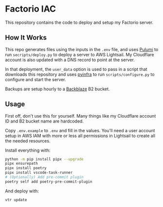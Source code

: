 # Factorio IAC

This repository contains the code to deploy and setup my Factorio server.

## How It Works

This repo generates files using the inputs in the `.env` file,
and uses [Pulumi](https://www.pulumi.com/) to run `secripts/deploy.py`
to deploy a server to AWS Lightsail. My Cloudflare account is also updated
with a DNS record to point at the server.

In that deployment, the `user_data` option is used to pass in a script
that downloads this repository and uses [pyinfra](https://pyinfra.com/) to run
`scripts/configure.py` to configure and start the server.

Backups are setup hourly to a [Backblaze](https://www.backblaze.com/cloud-storage)
B2 bucket.

## Usage

First off, don't use this for yourself. Many things like my Cloudflare account ID
and B2 bucket name are hardcoded.

Copy `.env.example` to `.env` and fill in the values. You'll need a user account
setup in AWS IAM with more or less all permissions in Lightsail to create
all the needed resources.

Install everything with:

```bash
python -m pip install pipx --upgrade
pipx ensurepath
pipx install poetry
pipx install vscode-task-runner
# (Optionally) Add pre-commit plugin
poetry self add poetry-pre-commit-plugin
```

And deploy with:

```bash
vtr update
```

